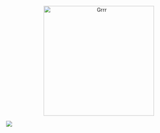 


<p align="center">
<img width="300" src="https://64.media.tumblr.com/139ac9677f7448fd8cb72ea7b6cc93eb/b0d8e702193345ac-01/s400x600/a988703f63c709664f19b54caaf2efff2aa3bfd8.pnj" alt="Grrr">
</p>

![](https://komarev.com/ghpvc/?username=your-github-username&color=e6a1c0)



